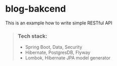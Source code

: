# blog-bakcend
This is an example how to write simple RESTful API

> ### Tech stack:
> - Spring Boot, Data, Security
> - Hibernate, PostgresDB, Flyway
> - Lombok, Hibernate JPA model generator
